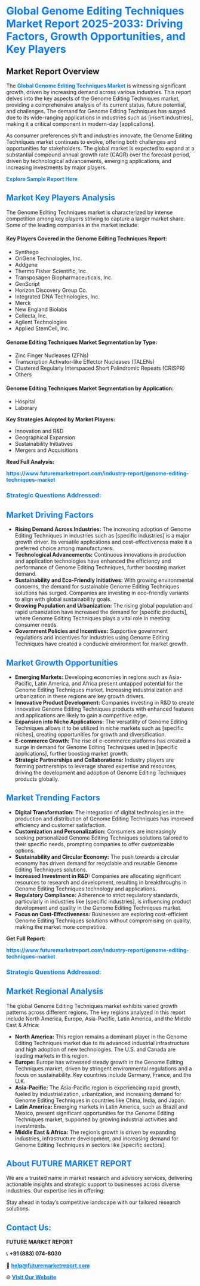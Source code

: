 <h1 style="color: #007BFF;">Global Genome Editing Techniques Market Report 2025-2033: Driving Factors, Growth Opportunities, and Key Players</h1>

<section id="overview">
<h2>Market Report Overview</h2>
<p>The <a href="https://www.futuremarketreport.com/industry-report/genome-editing-techniques-market" style="color: #007BFF; text-decoration: none;"><strong>Global Genome Editing Techniques Market</strong></a> is witnessing significant growth, driven by increasing demand across various industries. This report delves into the key aspects of the Genome Editing Techniques market, providing a comprehensive analysis of its current status, future potential, and challenges. The demand for Genome Editing Techniques has surged due to its wide-ranging applications in industries such as [insert industries], making it a critical component in modern-day [applications].</p>
<p>As consumer preferences shift and industries innovate, the Genome Editing Techniques market continues to evolve, offering both challenges and opportunities for stakeholders. The global market is expected to expand at a substantial compound annual growth rate (CAGR) over the forecast period, driven by technological advancements, emerging applications, and increasing investments by major players.</p>
</section>

<section id="overview">
<p><a href="https://www.futuremarketreport.com/request-sample/reportId=79394" style="color: #007BFF; text-decoration: none;"><strong>Explore Sample Report Here</strong></a></p>
</section>

<section id="key-players">
<h2 style="color: #007BFF;">Market Key Players Analysis</h2>
<p>The Genome Editing Techniques market is characterized by intense competition among key players striving to capture a larger market share. Some of the leading companies in the market include:</p>
<h4>Key Players Covered in the Genome Editing Techniques Report:</h4>
<ul><li>Synthego</li><li>OriGene Technologies, Inc.</li><li>Addgene</li><li>Thermo Fisher Scientific, Inc.</li><li>Transposagen Biopharmaceuticals, Inc.</li><li>GenScript</li><li>Horizon Discovery Group Co.</li><li>Integrated DNA Technologies, Inc.</li><li>Merck</li><li>New England Biolabs</li><li>Cellecta, Inc.</li><li>Agilent Technologies</li><li>Applied StemCell, Inc.</li></ul>
<h4>Genome Editing Techniques Market Segmentation by Type:</h4>
<ul><li>Zinc Finger Nucleases (ZFNs)</li><li>Transcription Activator-like Effector Nucleases (TALENs)</li><li>Clustered Regularly Interspaced Short Palindromic Repeats (CRISPR)</li><li>Others</li></ul>

<h4>Genome Editing Techniques Market Segmentation by Application:</h4>
<ul><li>Hospital</li><li>Laborary</li></ul>
<p><strong>Key Strategies Adopted by Market Players:</strong></p>
<ul>
<li>Innovation and R&D</li>
<li>Geographical Expansion</li>
<li>Sustainability Initiatives</li>
<li>Mergers and Acquisitions</li>
</ul>
</section>

<section>
<p><strong>Read Full Analysis: </strong></p><a href="https://www.futuremarketreport.com/industry-report/genome-editing-techniques-market" style="color: #007BFF; text-decoration: none;"><strong>https://www.futuremarketreport.com/industry-report/genome-editing-techniques-market</strong></a>
<h3 style="color: #007BFF;">Strategic Questions Addressed:</h3>
</section>

<section id="driving-factors">
<h2 style="color: #007BFF;">Market Driving Factors</h2>
<ul>
<li><strong>Rising Demand Across Industries:</strong> The increasing adoption of Genome Editing Techniques in industries such as [specific industries] is a major growth driver. Its versatile applications and cost-effectiveness make it a preferred choice among manufacturers.</li>
<li><strong>Technological Advancements:</strong> Continuous innovations in production and application technologies have enhanced the efficiency and performance of Genome Editing Techniques, further boosting market demand.</li>
<li><strong>Sustainability and Eco-Friendly Initiatives:</strong> With growing environmental concerns, the demand for sustainable Genome Editing Techniques solutions has surged. Companies are investing in eco-friendly variants to align with global sustainability goals.</li>
<li><strong>Growing Population and Urbanization:</strong> The rising global population and rapid urbanization have increased the demand for [specific products], where Genome Editing Techniques plays a vital role in meeting consumer needs.</li>
<li><strong>Government Policies and Incentives:</strong> Supportive government regulations and incentives for industries using Genome Editing Techniques have created a conducive environment for market growth.</li>
</ul>
</section>

<section id="growth-opportunities">
<h2 style="color: #007BFF;">Market Growth Opportunities</h2>
<ul>
<li><strong>Emerging Markets:</strong> Developing economies in regions such as Asia-Pacific, Latin America, and Africa present untapped potential for the Genome Editing Techniques market. Increasing industrialization and urbanization in these regions are key growth drivers.</li>
<li><strong>Innovative Product Development:</strong> Companies investing in R&D to create innovative Genome Editing Techniques products with enhanced features and applications are likely to gain a competitive edge.</li>
<li><strong>Expansion into Niche Applications:</strong> The versatility of Genome Editing Techniques allows it to be utilized in niche markets such as [specific niches], creating opportunities for growth and diversification.</li>
<li><strong>E-commerce Growth:</strong> The rise of e-commerce platforms has created a surge in demand for Genome Editing Techniques used in [specific applications], further boosting market growth.</li>
<li><strong>Strategic Partnerships and Collaborations:</strong> Industry players are forming partnerships to leverage shared expertise and resources, driving the development and adoption of Genome Editing Techniques products globally.</li>
</ul>
</section>

<section id="trending-factors">
<h2 style="color: #007BFF;">Market Trending Factors</h2>
<ul>
<li><strong>Digital Transformation:</strong> The integration of digital technologies in the production and distribution of Genome Editing Techniques has improved efficiency and customer satisfaction.</li>
<li><strong>Customization and Personalization:</strong> Consumers are increasingly seeking personalized Genome Editing Techniques solutions tailored to their specific needs, prompting companies to offer customizable options.</li>
<li><strong>Sustainability and Circular Economy:</strong> The push towards a circular economy has driven demand for recyclable and reusable Genome Editing Techniques solutions.</li>
<li><strong>Increased Investment in R&D:</strong> Companies are allocating significant resources to research and development, resulting in breakthroughs in Genome Editing Techniques technology and applications.</li>
<li><strong>Regulatory Compliance:</strong> Adherence to strict regulatory standards, particularly in industries like [specific industries], is influencing product development and quality in the Genome Editing Techniques market.</li>
<li><strong>Focus on Cost-Effectiveness:</strong> Businesses are exploring cost-efficient Genome Editing Techniques solutions without compromising on quality, making the market more competitive.</li>
</ul>
</section>

<section>
<p><strong>Get Full Report: </strong></p><a href="https://www.futuremarketreport.com/industry-report/genome-editing-techniques-market" style="color: #007BFF; text-decoration: none;"><strong>https://www.futuremarketreport.com/industry-report/genome-editing-techniques-market</strong></a>
<h3 style="color: #007BFF;">Strategic Questions Addressed:</h3>
</section>


<section id="regional-analysis">
<h2 style="color: #007BFF;">Market Regional Analysis</h2>
<p>The global Genome Editing Techniques market exhibits varied growth patterns across different regions. The key regions analyzed in this report include North America, Europe, Asia-Pacific, Latin America, and the Middle East & Africa:</p>
<ul>
<li><strong>North America:</strong> This region remains a dominant player in the Genome Editing Techniques market due to its advanced industrial infrastructure and high adoption of new technologies. The U.S. and Canada are leading markets in this region.</li>
<li><strong>Europe:</strong> Europe has witnessed steady growth in the Genome Editing Techniques market, driven by stringent environmental regulations and a focus on sustainability. Key countries include Germany, France, and the U.K.</li>
<li><strong>Asia-Pacific:</strong> The Asia-Pacific region is experiencing rapid growth, fueled by industrialization, urbanization, and increasing demand for Genome Editing Techniques in countries like China, India, and Japan.</li>
<li><strong>Latin America:</strong> Emerging markets in Latin America, such as Brazil and Mexico, present significant opportunities for the Genome Editing Techniques market, supported by growing industrial activities and investments.</li>
<li><strong>Middle East & Africa:</strong> The region’s growth is driven by expanding industries, infrastructure development, and increasing demand for Genome Editing Techniques in sectors like [specific sectors].</li>
</ul>
</section>

<footer>
<h2 style="color: #007BFF;">About FUTURE MARKET REPORT</h2>
<p>We are a trusted name in market research and advisory services, delivering actionable insights and strategic support to businesses across diverse industries. Our expertise lies in offering:</p>

<p>Stay ahead in today’s competitive landscape with our tailored research solutions.</p>

<h2 style="color: #007BFF;">Contact Us:</h2>
<p><strong>FUTURE MARKET REPORT</strong></p>
<p>📞 <strong>+91 (883) 074-8030</strong></p>
<p>📧 <strong><a href="mailto:help@futuremarketreport.com" style="color: #007BFF;">help@futuremarketreport.com</a></strong></p>
<p>🌐 <strong><a href="https://www.futuremarketreport.com/" style="color: #007BFF;">Visit Our Website</a></strong></p>
</footer>